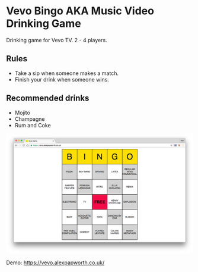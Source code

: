 # Vevo Bingo AKA Music Video Drinking Game

Drinking game for Vevo TV. 2 - 4 players.

## Rules

* Take a sip when someone makes a match.
* Finish your drink when someone wins.

## Recommended drinks

* Mojito
* Champagne
* Rum and Coke

![Screenshot](https://raw.githubusercontent.com/gitpappy/vevo-bingo/screenshot/vevo-bingo.png)

Demo: https://vevo.alexpapworth.co.uk/
